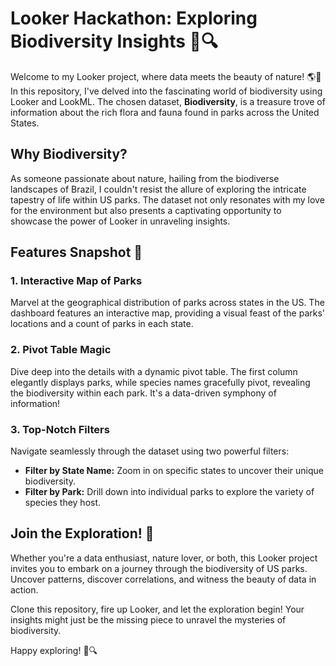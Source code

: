 # Looker Hackathon: Exploring Biodiversity Insights 🌿🔍

Welcome to my Looker project, where data meets the beauty of nature! 🌎🌳 In this repository, I've delved into the fascinating world of biodiversity using Looker and LookML. The chosen dataset, **Biodiversity**, is a treasure trove of information about the rich flora and fauna found in parks across the United States.

## Why Biodiversity?

As someone passionate about nature, hailing from the biodiverse landscapes of Brazil, I couldn't resist the allure of exploring the intricate tapestry of life within US parks. The dataset not only resonates with my love for the environment but also presents a captivating opportunity to showcase the power of Looker in unraveling insights.

## Features Snapshot 📸

### 1. Interactive Map of Parks
Marvel at the geographical distribution of parks across states in the US. The dashboard features an interactive map, providing a visual feast of the parks' locations and a count of parks in each state.

### 2. Pivot Table Magic
Dive deep into the details with a dynamic pivot table. The first column elegantly displays parks, while species names gracefully pivot, revealing the biodiversity within each park. It's a data-driven symphony of information!

### 3. Top-Notch Filters
Navigate seamlessly through the dataset using two powerful filters:
- **Filter by State Name:** Zoom in on specific states to uncover their unique biodiversity.
- **Filter by Park:** Drill down into individual parks to explore the variety of species they host.

## Join the Exploration! 🚀

Whether you're a data enthusiast, nature lover, or both, this Looker project invites you to embark on a journey through the biodiversity of US parks. Uncover patterns, discover correlations, and witness the beauty of data in action.

Clone this repository, fire up Looker, and let the exploration begin! Your insights might just be the missing piece to unravel the mysteries of biodiversity.

Happy exploring! 🌿🔍 

